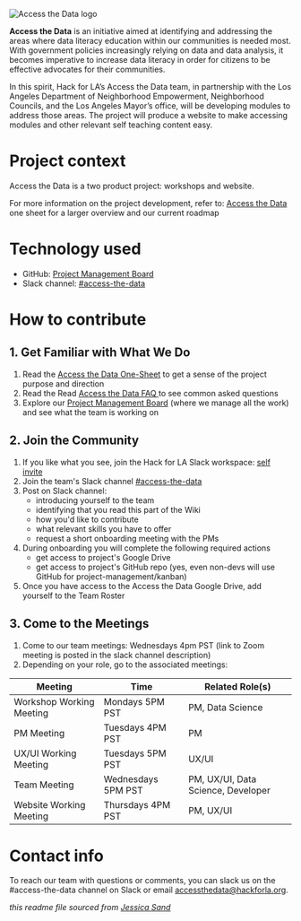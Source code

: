 ![Access the Data logo](https://www.hackforla.org/assets/images/projects/access-the-data.png)

**Access the Data** is an initiative aimed at identifying and addressing the areas where data literacy education within our communities is needed most. With government policies increasingly relying on data and data analysis, it becomes imperative to increase data literacy in order for citizens to be effective advocates for their communities. 

In this spirit, Hack for LA’s Access the Data team, in partnership with the Los Angeles Department of Neighborhood Empowerment, Neighborhood Councils, and the Los Angeles Mayor’s office, will be developing modules to address those areas. The project will produce a website to make accessing modules and other relevant self teaching content easy.

# Project context

Access the Data is a two product project: workshops and website. 

For more information on the project development, refer to: [Access the Data](https://github.com/hackforla/product-management/blob/master/project-one-sheets/Access-the-Data-One-Sheet.pdf)  one sheet for a larger overview and our current roadmap

# Technology used

- GitHub: [Project Management Board](https://github.com/hackforla/access-the-data/projects/1)
- Slack channel: [#access-the-data](https://hackforla.slack.com/archives/C01L2ANCG6M)

# How to contribute
## 1. Get Familiar with What We Do
1. Read the [Access the Data One-Sheet](https://docs.google.com/document/u/1/d/1bWWhI0Zuas22sdEEDC6sSuRYZ3gXiBZ8LuyNUmD_s7o/edit) to get a sense of the project purpose and direction
2. Read the Read [Access the Data FAQ ](https://docs.google.com/document/u/1/d/1eCXRhByy4qMJGd3PvWFbYFPJpEP1YcvR8rg7GRPzfCs/edit) to see common asked questions
3. Explore our [Project Management Board](https://github.com/hackforla/access-the-data/projects/1) (where we manage all the work) and see what the team is working on

## 2. Join the Community
1. If you like what you see, join the Hack for LA Slack workspace: [self invite](https://hackforla.org/slack)
2. Join the team's Slack channel [#access-the-data](https://hackforla.slack.com/archives/C01L2ANCG6M)
3. Post on Slack channel:
    - introducing yourself to the team
    - identifying that you read this part of the Wiki
    - how you'd like to contribute
    - what relevant skills you have to offer
    - request a short onboarding meeting with the PMs
5. During onboarding you will complete the following required actions
    - get access to project's Google Drive
    - get access to project's GitHub repo (yes, even non-devs will use GitHub for project-management/kanban)
8. Once you have access to the Access the Data Google Drive, add yourself to the Team Roster

## 3. Come to the Meetings
1. Come to our team meetings: Wednesdays 4pm PST (link to Zoom meeting is posted in the slack channel description)
2. Depending on your role, go to the associated meetings:

| Meeting     | Time | Related Role(s) |
| ----------- | ----------- | ----------- |
| Workshop Working Meeting   | Mondays 5PM PST  |PM, Data Science|
| PM Meeting   | Tuesdays 4PM PST | PM |
| UX/UI Working Meeting   | Tuesdays 5PM PST| UX/UI |
| Team Meeting   | Wednesdays 5PM PST      | PM, UX/UI, Data Science, Developer |
| Website Working Meeting   | Thursdays 4PM PST      | PM, UX/UI |

# Contact info

To reach our team with questions or comments, you can slack us on the #access-the-data channel on Slack or email accessthedata@hackforla.org.

*this readme file sourced from [Jessica Sand](http://jessicasand.com/other-stuff/just-enough-docs/)*
